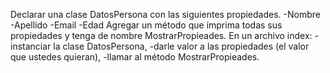 Declarar una clase DatosPersona con las siguientes propiedades.
-Nombre
-Apellido
-Email
-Edad
Agregar un método que imprima todas sus propiedades y tenga de nombre MostrarPropieades.
En un archivo index:
-instanciar la clase DatosPersona, 
-darle valor a las propiedades (el valor que ustedes quieran), 
-llamar al método MostrarPropieades.
